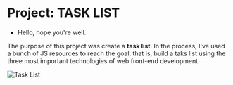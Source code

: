 # Project: TASK LIST

- Hello, hope you're well.

The purpose of this project was create a <b>task list</b>. 
In the process, I've used a bunch of JS resources to reach the goal, that is, build a taks list using the three most important technologies of web front-end development.

![Task List](./img/cover.pngraw=true "TaskList")

